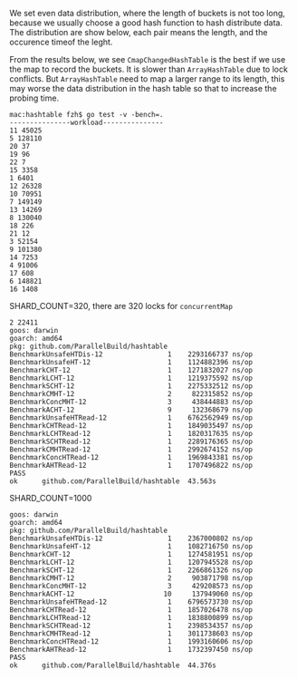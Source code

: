 We set even data distribution, where the length of buckets is not too long, because we usually choose a good hash function to hash distribute data. The distribution are show below, each pair means the length, and the occurence timeof the leght.

From the results below, we see `CmapChangedHashTable` is the best if we use the map to record the buckets. It is slower than `ArrayHashTable` due to lock conflicts. But `ArrayHashTable` need to map a larger range to its length, this may worse the data distribution in the hash table so that to increase the probing time.

```
mac:hashtable fzh$ go test -v -bench=. 
---------------workload---------------
11 45025
5 128110
20 37
19 96
22 7
15 3358
1 6401
12 26328
10 70951
7 149149
13 14269
8 130040
18 226
21 12
3 52154
9 101380
14 7253
4 91006
17 608
6 148821
16 1408
```
SHARD_COUNT=320, there are 320 locks for `concurrentMap`
```
2 22411
goos: darwin
goarch: amd64
pkg: github.com/ParallelBuild/hashtable
BenchmarkUnsafeHTDis-12     	       1	2293166737 ns/op
BenchmarkUnsafeHT-12        	       1	1124882396 ns/op
BenchmarkCHT-12             	       1	1271832027 ns/op
BenchmarkLCHT-12            	       1	1219375592 ns/op
BenchmarkSCHT-12            	       1	2275332512 ns/op
BenchmarkCMHT-12            	       2	 822315852 ns/op
BenchmarkConcMHT-12         	       3	 438444883 ns/op
BenchmarkACHT-12            	       9	 132368679 ns/op
BenchmarkUnsafeHTRead-12    	       1	6762562949 ns/op
BenchmarkCHTRead-12         	       1	1849035497 ns/op
BenchmarkLCHTRead-12        	       1	1820317635 ns/op
BenchmarkSCHTRead-12        	       1	2289176365 ns/op
BenchmarkCMHTRead-12        	       1	2992674152 ns/op
BenchmarkConcHTRead-12      	       1	1969843381 ns/op
BenchmarkAHTRead-12         	       1	1707496822 ns/op
PASS
ok  	github.com/ParallelBuild/hashtable	43.563s
```
SHARD_COUNT=1000
```
goos: darwin
goarch: amd64
pkg: github.com/ParallelBuild/hashtable
BenchmarkUnsafeHTDis-12     	       1	2367000802 ns/op
BenchmarkUnsafeHT-12        	       1	1082716750 ns/op
BenchmarkCHT-12             	       1	1274581951 ns/op
BenchmarkLCHT-12            	       1	1207945528 ns/op
BenchmarkSCHT-12            	       1	2266861326 ns/op
BenchmarkCMHT-12            	       2	 903871798 ns/op
BenchmarkConcMHT-12         	       3	 429208573 ns/op
BenchmarkACHT-12            	      10	 137949060 ns/op
BenchmarkUnsafeHTRead-12    	       1	6796573730 ns/op
BenchmarkCHTRead-12         	       1	1857026478 ns/op
BenchmarkLCHTRead-12        	       1	1838800899 ns/op
BenchmarkSCHTRead-12        	       1	2398534357 ns/op
BenchmarkCMHTRead-12        	       1	3011738603 ns/op
BenchmarkConcHTRead-12      	       1	1993160606 ns/op
BenchmarkAHTRead-12         	       1	1732397450 ns/op
PASS
ok  	github.com/ParallelBuild/hashtable	44.376s
```
